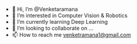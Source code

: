 - 👋 Hi, I’m @Venketaramana
- 👀 I’m interested in Computer Vision & Robotics
- 🌱 I’m currently learning Deep Learning
- 💞️ I’m looking to collaborate on ...
- 📫 How to reach me venketramana1@gmail.com

<!---
Venketaramana/Venketaramana is a ✨ special ✨ repository because its `README.md` (this file) appears on your GitHub profile.
You can click the Preview link to take a look at your changes.
--->
